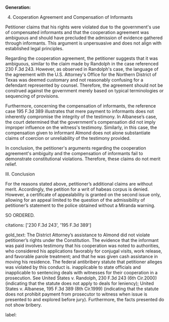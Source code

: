 **Generation:**

4. Cooperation Agreement and Compensation of Informants

Petitioner claims that his rights were violated due to the government's use of compensated informants and that the cooperation agreement was ambiguous and should have precluded the admission of evidence gathered through informants. This argument is unpersuasive and does not align with established legal principles.

Regarding the cooperation agreement, the petitioner suggests that it was ambiguous, similar to the claim made by Randolph in the case referenced 230 F.3d 243. However, as observed in Randolph's case, the language of the agreement with the U.S. Attorney's Office for the Northern District of Texas was deemed customary and not reasonably confusing for a defendant represented by counsel. Therefore, the agreement should not be construed against the government merely based on typical terminologies or sequencing of provisions.

Furthermore, concerning the compensation of informants, the reference case 195 F.3d 389 illustrates that mere payment to informants does not inherently compromise the integrity of the testimony. In Albanese’s case, the court determined that the government's compensation did not imply improper influence on the witness's testimony. Similarly, in this case, the compensation given to informant Almond does not alone substantiate claims of coercion or unreliability of the testimony provided.

In conclusion, the petitioner's arguments regarding the cooperation agreement's ambiguity and the compensation of informants fail to demonstrate constitutional violations. Therefore, these claims do not merit relief.

III. Conclusion

For the reasons stated above, petitioner’s additional claims are without merit. Accordingly, the petition for a writ of habeas corpus is denied. However, a certificate of appealability is granted on the second issue only, allowing for an appeal limited to the question of the admissibility of petitioner’s statement to the police obtained without a Miranda warning.

SO ORDERED.

citations: ['230 F.3d 243', '195 F.3d 389']

gold_text: The District Attorney’s assistance to Almond did not violate petitioner’s rights under the Constitution. The evidence that the informant was paid involves testimony that his cooperation was noted to authorities, who considered his applications favorably for conjugal visits, work release, and favorable parole treatment; and that he was given cash assistance in moving his residence. The federal antibribery statute that petitioner alleges was violated by this conduct is. inapplicable to state officials and inapplicable to sentencing deals with witnesses for their cooperation in a prosecution. See United States v. Randolph, 230 F.3d 243 (6th Cir.2000) (indicating that the statute does not apply to deals for leniency); United States v. Albanese, 195 F.3d 389 (8th Cir.1999) (indicating that the statute does not prohibit payment from prosecutor to witness when issue is presented to and explored before jury). Furthermore, the facts presented do not show bribery.

label: 